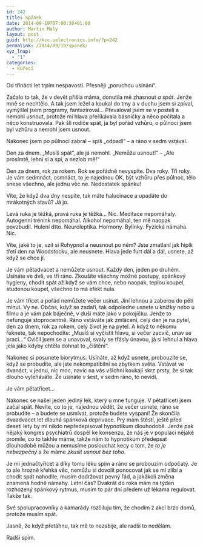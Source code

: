 ```yaml
---
id: 242
title: Spánek
date: 2014-09-19T07:00:38+01:00
author: Martin Maly
layout: post
guid: http://kcc.uelectronics.info/?p=242
permalink: /2014/09/19/spanek/
xyz_lnap:
  - "1"
categories:
  - Kuřecí
---
```

Od třinácti let trpím nespavostí. Přesněji &#8222;poruchou usínání&#8220;.

Začalo to tak, že v devět přišla máma, donutila mě zhasnout _a spát_. Jenže mně se nechtělo. A tak jsem ležel a koukal do tmy a v duchu jsem si zpíval, vymýšlel jsem programy, fantazíroval&#8230; Převaloval jsem se v posteli a nemohl usnout, protože mi hlava přeříkávala básničky a něco počítala a něco konstruovala. Pak šli rodiče spát, já byl pořád vzhůru, o půlnoci jsem byl vzhůru a nemohl jsem usnout.

Nakonec jsem po půlnoci zabral &#8211; spíš &#8222;odpadl&#8220; &#8211; a ráno v sedm vstával.

Den za dnem. &#8222;Musíš spát&#8220;, ale já nemohl. &#8222;Nemůžu usnout!&#8220; &#8211; &#8222;Ale prosímtě, lehni si a spi, a nezlob mě!&#8220;

Den za dnem, rok za rokem. Rok se pořádně nevyspíte. Dva roky. Tři roky. Je vám sedmnáct, osmnáct, to je najednou OK, být vzhůru přes půlnoc, tělo snese všechno, ale jednu věc ne. Nedostatek spánku!

Víte, že když dva dny nespíte, tak máte halucinace a upadáte do mrákotných stavů? Já jo.

Levá ruka je těžká, pravá ruka je těžká&#8230; Nic. Meditace nepomáhaly. Autogenní trénink nepomáhal. Alkohol nepomáhal, ten mě naopak povzbudil. Hulení dtto. Neuroleptika. Hormony. Bylinky. Fyzická námaha. Nic.

Víte, jaké to je, vzít si Rohypnol a neusnout po něm? Jste zmatlaní jak hipík třetí den na Woodstocku, ale neusnete. Hlava jede furt dál a dál, usnete, až když se chce jí.

Je vám pětadvacet a nemůžete usnout. Každý den, jeden po druhém. Usínáte ve dvě, ve tři ráno. Zkoušíte všechny možné postupy, spánkový hygieny, chodit spát až když se vám chce, nebo naopak, teplou koupel, studenou koupel, všechno to má efekt nula.

Je vám třicet a pořád nemůžete večer usínat. Jiní lehnou a zaberou do pěti minut. Vy ne. Občas, když se zadaří, tak odpoledne usnete u knížky nebo u filmu a je vám pak báječně, v duši máte jako v pokojíčku. Jenže to nefunguje stoprocentně. Ráno vstáváte jak zmlácení, celý den je na pytel, den za dnem, rok za rokem, celý život je na pytel. A když to někomu řeknete, tak nepochodíte: &#8222;Musíš si vyčistit hlavu, si večer zacvič, unav se prací&#8230;&#8220; Cvičil jsem se a unavoval, svaly se třásly únavou, já si lehnul a hlava jela jako kdyby chtěla dohnat to &#8222;čištění&#8220;.

Nakonec si posunete biorytmus. Usínáte, až když usnete, probouzíte se, když se probudíte, ale jste nekompatibilní se zbytkem světa. Vstávat ve dvanáct, v jednu, nic moc, navíc na vás všichni koukají skrz prsty, že si tak dlouho vyleháváte. Že usínáte v šest, v sedm ráno, to nevidí.

Je vám pětatřicet&#8230;

Nakonec se našel jeden jediný lék, který u mne funguje. V pětatřiceti jsem začal spát. Nevíte, co to je, najednou vědět, že večer usnete, ráno se probudíte &#8211; a budete se usmívat, protože budete vyspaní! Že skončila dvaadvacet let dlouhá spánková deprivace. Prý mám štěstí, ještě před deseti lety by mi nikdo nepředepisoval hypnotikum dlouhodobě. Jenže pak nějaký kongres psychiatrů dospěl ke konsenzu, že nás je v populaci nějaké promile, co to takhle máme, takže nám to hypnotikum předepsat dlouhodobě můžou a nemusíme poslouchat kecy o tom, že _to je nebezpečný_ a že máme _zkusit usnout bez toho_.

Je mi jednačtyřicet a díky tomu léku spím a ráno se probouzím odpočatý. Je to ale hrozně křehká věc, nemůžu si dovolit ponocovat jak se mi zlíbí a chodit spát nahodile, musím dodržovat pevný řád, a jakákoli změna znamená hodně námahy. Letní čas? Dvakrát do roka mám na týden rozhozený spánkový rytmus, musím to pár dní předem už lékama regulovat. Takže tak.

Své spolupracovníky a kamarády rozčiluju tím, že chodím z akcí brzo domů, protože musím spát.

Jasně, že když přetáhnu, tak mě to nezabije, ale radši to nedělám.

Radši spím.